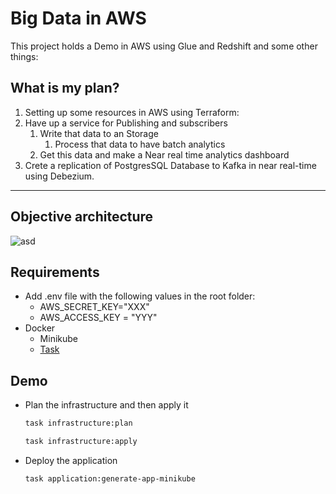 # Big Data in AWS

This project holds a Demo in AWS using Glue and Redshift and some other things:


## What is my plan?

1) Setting up some resources in AWS using Terraform:
2) Have up a service for Publishing and subscribers
   1) Write that data to an Storage
      1) Process that data to have batch analytics
   2) Get this data and make a Near real time analytics dashboard
3) Crete a replication of PostgresSQL Database to Kafka in near real-time using Debezium.

---

## Objective architecture

![asd](https://d2908q01vomqb2.cloudfront.net/b6692ea5df920cad691c20319a6fffd7a4a766b8/2021/02/19/data-analytics-update-2-final.jpg)

## **Requirements**

* Add .env file with the following values in the root folder:
  * AWS_SECRET_KEY="XXX"
  * AWS_ACCESS_KEY = "YYY"
* Docker
  * Minikube
  * [Task](https://taskfile.dev/#/installation)

## Demo

* Plan the infrastructure and then apply it
   ```bash
   task infrastructure:plan
   ```
   ```bash
   task infrastructure:apply
   ```

* Deploy the application
  
   ```bash
   task application:generate-app-minikube
   
   ```